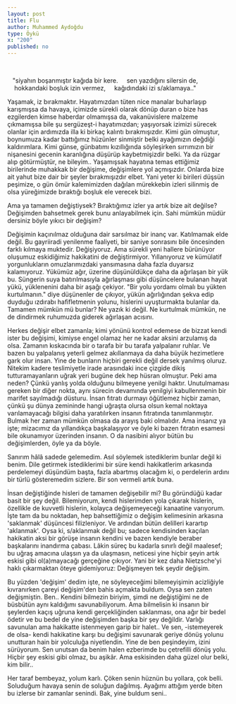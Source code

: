 ```yaml
---
layout: post
title: Flu
author: Muhammed Aydoğdu
type: Öykü
x: "200"
published: no
---
```

<br/>

&nbsp;&nbsp;&nbsp;"siyahın boşanmıştır kağıda bir kere.
&nbsp;&nbsp;&nbsp;&nbsp;sen yazdığını silersin de,
&nbsp;&nbsp;&nbsp;&nbsp;hokkandaki boşluk izin vermez,
&nbsp;&nbsp;&nbsp;&nbsp;kağıdındaki izi s/aklamaya.."

Yaşamak, iz bırakmaktır. Hayatımızdan tüten nice manalar buharlaşıp karışmışsa da havaya, içimizde sürekli olarak dönüp duran o bize has ezgilerden kimse haberdar olmamışsa da, vakanüvislere malzeme çıkmamışsa bile şu sergüzeşt-i hayatımızdan; yaşıyorsak izimizi sürecek olanlar için ardımızda illa ki birkaç kalıntı bırakmışızdır. Kimi gün olmuştur, boynumuza kadar battığımız hüzünler sinmiştir belki ayağımızın değdiği kaldırımlara. Kimi günse, günbatımı kızıllığında söyleşirken sırrımızın bir nişanesini gecenin karanlığına düşürüp kaybetmişizdir belki. Ya da rüzgar alıp götürmüştür, ne bileyim.. Yaşamışsak hayatına temas ettiğimiz birilerinde muhakkak bir değişime, değişimlere yol açmışızdır. Onlarda bize ait yahut bize dair bir şeyler bırakmışızdır elbet. Yani yeter ki birileri düşsün peşimize, o gün ömür kalemimizden dağılan mürekkebin izleri silinmiş de olsa yüreğimizde bıraktığı boşluk ele verecek bizi. 

Ama ya tamamen değiştiysek? Bıraktığımız izler ya artık bize ait değilse? Değişimden bahsetmek gerek bunu anlayabilmek için. Sahi mümkün müdür dersiniz böyle yıkıcı bir değişim?

Değişimin kaçınılmaz olduğuna dair sarsılmaz bir inanç var. Katılmamak elde değil. Bu gayriiradi yenilenme faaliyeti, bir saniye sonrasını bile öncesinden farklı kılmaya muktedir. Değişiyoruz. Ama sürekli yeni hallere bürünüyor oluşumuz eskidiğimiz hakikatini de değiştirmiyor. Yıllanıyoruz ve kümülatif yorgunlukların omuzlarımızdaki yansımasına daha fazla duyarsız kalamıyoruz. Yükümüz ağır, üzerine düşünüldükçe daha da ağırlaşan bir yük bu. Süngerin suya batırılmasıyla ağırlaşması gibi düşüncelere bulanan hayat yükü, yüklenenini daha bir aşağı çekiyor. "Bir yolu yordamı olmalı bu yükten kurtulmanın." diye düşünenler de çıkıyor, yükün ağırlığından şekva edip duyduğu ızdırabı hafifletmenin yolunu, hislerini uyuşturmakta bulanlar da. Tamamen mümkün mü bunlar? Ne yazık ki değil. Ne kurtulmak mümkün, ne de dindirmek ruhumuzda giderek ağırlaşan acısını.

Herkes değişir elbet zamanla; kimi yönünü kontrol edemese de bizzat kendi ister bu değişimi, kimiyse engel olamaz her ne kadar aksini arzulamış da olsa. Zamanın kıskacında bir o tarafa bir bu tarafa yalpalanır ruhlar. Ve bazen bu yalpalanış yeterli gelmez akıllanmaya da daha büyük hezimetlere gark olur insan. Yine de bunların hiçbiri gerekli değil dersek yanılmış oluruz. Nitekim kadere teslimiyetle irade arasındaki ince çizgide dikiş tutturamayanların uğrak yeri bugüne dek hep hüsran olmuştur. Peki ama neden? Çünkü yanlış yolda olduğunu bilmeyene yenilgi haktır. Unutulmaması gereken bir diğer nokta, aynı sürecin devamında yenilgiyi kabullenmenin bir marifet sayılmadığı düsturu. İnsan fıtratı durmayı öğütlemez hiçbir zaman, çünkü şu dünya zemininde hangi uğraşta olursa olsun kemal noktaya varılamayacağı bilgisi daha yaratılırken insanın fıtratında tanımlanmıştır. Bulmak her zaman mümkün olmasa da arayış baki olmalıdır. Ama insanız ya işte; mizacımız da yıllandıkça başkalaşıyor ve öyle ki bazen fıtratın esamesi bile okunamıyor üzerinden insanın. O da nasibini alıyor bütün bu değişimlerden, öyle ya da böyle. 

Sanırım hâlâ sadede gelemedim. Asıl söylemek istediklerim bunlar değil ki benim. Dile getirmek istediklerimi bir süre kendi hakikatlerim arkasında perdelemeyi düşündüm başta, fazla abartmış olacağım ki, o perdelerin ardını bir türlü gösteremedim sizlere. Bir son vermeli artık buna.

İnsan değiştiğinde hisleri de tamamen değişebilir mi? Bu göründüğü kadar basit bir şey değil. Bilemiyorum, kendi hislerimden yola çıkarak hislerin, özellikle de kuvvetli hislerin, kolayca değişemeyeceği kanaatine varıyorum. İşte tam da bu noktadan, hep bahsettiğimiz o değişim kelimesinin arkasına 'saklanmak' düşüncesi filizleniyor. Ve ardından bütün delilleri karartıp 'aklanmak'. Oysa ki, s/aklanmak değil bu; sadece kendisinden kaçılan hakikatin aksi bir görüşe insanın kendini ve bazen kendiyle beraber başkalarını inandırma çabası. Lâkin süreç bu kadarla sınırlı değil maalesef; bu uğraş amacına ulaşsın ya da ulaşmasın, neticesi yine hiçbir şeyin artık eskisi gibi ol(a)mayacağı gerçeğine çıkıyor. Yani bir kez daha Nietzsche'yi haklı çıkarmaktan öteye gidemiyoruz: Değişmeyen tek şeydir değişim.

Bu yüzden 'değişim' dedim işte, ne söyleyeceğimi bilemeyişimin acizliğiyle kıvranırken çareyi değişim'den bahis açmakta buldum. Oysa sen zaten değişmiştin. Ben.. Kendini bilmezin biriyim, şimdi ne değiştiğimi ne de büsbütün aynı kaldığımı savunabiliyorum. Ama bilmelisin ki insanın bir şeylerden kaçış uğruna kendi gerçekliğinden saklanması, ona ağır bir bedel ödetir ve bu bedel de yine değişimden başka bir şey değildir. Varlığı savunulan ama hakikatte istenmeyen garip bir halet.. Ve sen, -istemeyerek de olsa- kendi hakikatine karşı bu değişimi savunarak geriye dönüş yolunu unutturan hain bir yolculuğa niyetlendin. Yine de ben peşindeyim, izini sürüyorum. Sen unutsan da benim halen ezberimde bu çetrefilli dönüş yolu. Hiçbir şey eskisi gibi olmaz, bu aşikâr. Ama eskisinden daha güzel olur belki, kim bilir..

Her taraf bembeyaz, yolum karlı. Çöken senin hüznün bu yollara, çok belli. Soluduğum havaya senin de soluğun dağılmış. Ayağımı attığım yerde biten bu izlerse bir zamanlar senindi. Bak, yine buldum seni..

